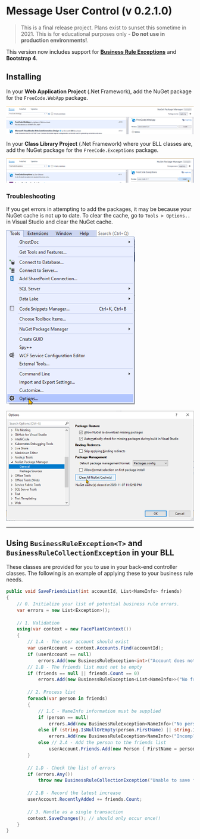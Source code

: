 # Message User Control (v 0.2.1.0)

> This is a final release project. Plans exist to sunset this sometime in 2021. This is for educational purposes only - **Do not use in production environments!**.

This version now includes support for [**Business Rule Exceptions**](https://github.com/dgilleland/BusinessRuleException) and **Bootstrap 4**.

## Installing

In your **Web Application Project** (.Net Framework), add the NuGet package for the `FreeCode.WebApp` package.

![Web App](docs/add-to-webapp.png)

In your **Class Library Project** (.Net Framework) where your BLL classes are, add the NuGet package for the `FreeCode.Exceptions` package.

![BLL](docs/add-to-backend.png)

### Troubleshooting

If you get errors in attempting to add the packages, it may be because your NuGet cache is not up to date. To clear the cache, go to `Tools > Options..` in Visual Studio and clear the NuGet cache.

![Tools Options](docs/tools-options.png)

![Clear Cache](docs/clear-nuget-cache.png)

----

## Using `BusinessRuleException<T>` and `BusinessRuleCollectionException` in your BLL

These classes are provided for you to use in your back-end controller classes. The following is an example of applying these to your business rule needs.

```csharp
public void SaveFriendsList(int accountId, List<NameInfo> friends)
{
    // 0. Initialize your list of potential business rule errors.
    var errors = new List<Exception>();

    // 1. Validation
    using(var context = new FacePlantContext())
    {
        // 1.A - The user account should exist
        var userAccount = context.Accounts.Find(accountId);
        if (userAccount == null)
            errors.Add(new BusinessRuleException<int>("Account does not exist.", nameof(accountId), accountId));
        // 1.B - The friends list must not be empty
        if (friends == null || friends.Count == 0)
            errors.Add(new BusinessRuleException<List<NameInfo>>("No friends were in the list you supplied.", nameof(friends), friends));

        // 2. Process list
        foreach(var person in friends)
        {
            // 1.C - NameInfo information must be supplied
            if (person == null)
                errors.Add(new BusinessRuleException<NameInfo>("No person details provided.", nameof(person), person));
            else if (string.IsNullOrEmpty(person.FirstName) || string.IsNullOrEmpty(person.LastName))
                errors.Add(new BusinessRuleException<NameInfo>("Incomplete person details.", nameof(person), person));
            else // 2.A - Add the person to the friends list
                userAccount.Friends.Add(new Person { FirstName = person.FirstName, LastName = person.LastName });
        }

        // 1.D - Check the list of errors
        if (errors.Any())
            throw new BusinessRuleCollectionException("Unable to save friends list.", errors);

        // 2.B - Record the latest increase
        userAccount.RecentlyAdded += friends.Count;

        // 3. Handle as a single transaction
        context.SaveChanges(); // should only occur once!!
    }
}
```
